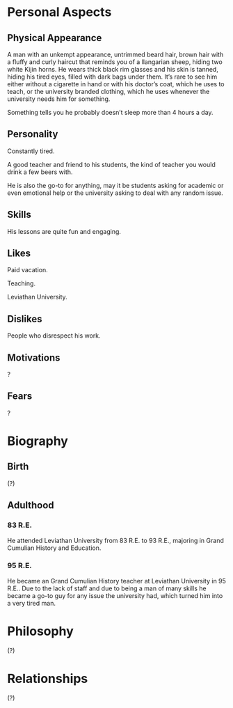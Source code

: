 # Personal Aspects

## Physical Appearance

A man with an unkempt appearance, untrimmed beard hair, brown hair with a fluffy and curly haircut that reminds you of a llangarian sheep, hiding two white Kijin horns. He wears thick black rim glasses and his skin is tanned, hiding his tired eyes, filled with dark bags under them. It’s rare to see him either without a cigarette in hand or with his doctor’s coat, which he uses to teach, or the university branded clothing, which he uses whenever the university needs him for something. 

Something tells you he probably doesn’t sleep more than 4 hours a day. 

## Personality

Constantly tired.

A good teacher and friend to his students, the kind of teacher you would drink a few beers with.

He is also the go-to for anything, may it be students asking for academic or even emotional help or the university asking to deal with any random issue. 

## Skills

His lessons are quite fun and engaging.

## Likes

Paid vacation.

Teaching.

Leviathan University.

## Dislikes

People who disrespect his work.

## Motivations

?

## Fears

?

# Biography


## Birth

(?)

## Adulthood

### 83 R.E. 
He attended Leviathan University from 83 R.E. to 93 R.E., majoring in Grand Cumulian History and Education.

### 95 R.E. 
He became an Grand Cumulian History teacher at Leviathan University in 95 R.E.. Due to the lack of staff and due to being a man of many skills he became a go-to guy for any issue the university had, which turned him into a very tired man. 

# Philosophy


(?)



# Relationships

(?)